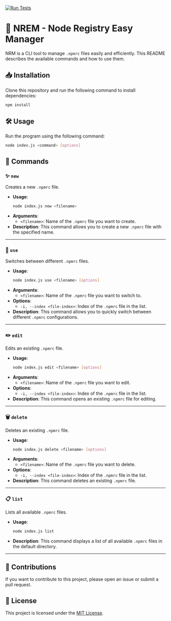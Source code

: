 [![Run Tests](https://github.com/maldos23/nrem/actions/workflows/run-tests.yml/badge.svg)](https://github.com/maldos23/nrem/actions/workflows/run-tests.yml)

# 🚀 NREM - Node Registry Easy Manager

NRM is a CLI tool to manage `.npmrc` files easily and efficiently. This README describes the available commands and how to use them.

## 📥 Installation

Clone this repository and run the following command to install dependencies:

```bash
npm install
```

## 🛠️ Usage

Run the program using the following command:

```bash
node index.js <command> [options]
```

## 📜 Commands

### ✨ `new`

Creates a new `.npmrc` file.

- **Usage**: 
  ```bash
  node index.js new <filename>
  ```
- **Arguments**:
  - `<filename>`: Name of the `.npmrc` file you want to create.
- **Description**: This command allows you to create a new `.npmrc` file with the specified name.

---

### 🔄 `use`

Switches between different `.npmrc` files.

- **Usage**: 
  ```bash
  node index.js use <filename> [options]
  ```
- **Arguments**:
  - `<filename>`: Name of the `.npmrc` file you want to switch to.
- **Options**:
  - `-i, --index <file-index>`: Index of the `.npmrc` file in the list.
- **Description**: This command allows you to quickly switch between different `.npmrc` configurations.

---

### ✏️ `edit`

Edits an existing `.npmrc` file.

- **Usage**: 
  ```bash
  node index.js edit <filename> [options]
  ```
- **Arguments**:
  - `<filename>`: Name of the `.npmrc` file you want to edit.
- **Options**:
  - `-i, --index <file-index>`: Index of the `.npmrc` file in the list.
- **Description**: This command opens an existing `.npmrc` file for editing.

---

### 🗑️ `delete`

Deletes an existing `.npmrc` file.

- **Usage**: 
  ```bash
  node index.js delete <filename> [options]
  ```
- **Arguments**:
  - `<filename>`: Name of the `.npmrc` file you want to delete.
- **Options**:
  - `-i, --index <file-index>`: Index of the `.npmrc` file in the list.
- **Description**: This command deletes an existing `.npmrc` file.

---

### 📋 `list`

Lists all available `.npmrc` files.

- **Usage**: 
  ```bash
  node index.js list
  ```
- **Description**: This command displays a list of all available `.npmrc` files in the default directory.

---

## 🤝 Contributions

If you want to contribute to this project, please open an issue or submit a pull request.

## 📄 License

This project is licensed under the [MIT License](LICENSE).
